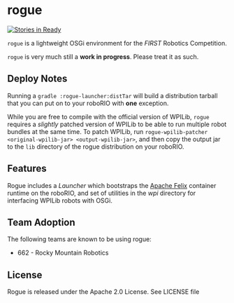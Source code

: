 # rogue
[![Stories in Ready](https://badge.waffle.io/mcoffin/rogue.svg?label=ready&title=Ready)](http://waffle.io/mcoffin/rogue)

`rogue` is a lightweight OSGi environment for the *FIRST* Robotics Competition.

`rogue` is very much still a **work in progress**. Please treat it as such.

## Deploy Notes

Running a `gradle :rogue-launcher:distTar` will build a distribution tarball that you can put on to your roboRIO with **one** exception.

While you are free to compile with the official version of WPILib, `rogue` requires a *slightly* patched version of WPILib to be able to run multiple robot bundles at the same time. To patch WPILib, run `rogue-wpilib-patcher <original-wpilib-jar> <output-wpilib-jar>`, and then copy the output jar to the `lib` directory of the rogue distribution on your roboRIO.

## Features

Rogue includes a *Launcher* which bootstraps the [Apache Felix](http://felix.apache.org/) container runtime on the roboRIO, and set of utilities in the *wpi* directory for interfacing WPILib robots with OSGi.

## Team Adoption

The following teams are known to be using rogue:
* 662 - Rocky Mountain Robotics

## License

Rogue is released under the Apache 2.0 License. See LICENSE file
